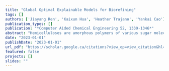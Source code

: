 ```yaml
---
title: "Global Optimal Explainable Models for Biorefining"
tags: []
authors: ['Jiayang Ren', 'Kaixun Hua', 'Heather Trajano', 'Yankai Cao']
publication_types: []
publication: "*Computer Aided Chemical Engineering 52, 1339-1346*"
abstract: "Hemicelluloses are amorphous polymers of various sugar molecules and have been widely utilized in bioenergy, mining, and textile. Through hydrolysis, hemicellulose is transformed into sugar oligomers and monomers. In this paper, we build a global optimal decision tree (GODT) model on an extensive hemicellulose hydrolysis dataset containing 1955 experimental data points from 71 published papers from 1985 to 2019. The GODT model is trained to predict xylose yield from hardwood hemicellulose hydrolysis in batch reactors. Compared with the heuristic method, our global optimal algorithm can obtain an average absolute improvement of 1.54% in test accuracy. Moreover, we demonstrate that the reasoning procedure of predictions is easy to comprehend by human decision-makers, thus contributing an explainable model for biorefining."
date: "2023-01-01"
publishDate: "2023-01-01"
url_pdf: "https://scholar.google.ca/citations?view_op=view_citation&hl=zh-CN&user=M-s3mjAAAAAJ&cstart=80&citation_for_view=M-s3mjAAAAAJ:RGFaLdJalmkC"
featured: false
projects: []
slides: ""
---
```

